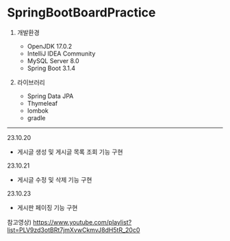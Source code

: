 # SpringBootBoardPractice

1. 개발환경
   - OpenJDK 17.0.2
   - IntelliJ IDEA Community
   - MySQL Server 8.0
   - Spring Boot 3.1.4
     
2. 라이브러리
   - Spring Data JPA
   - Thymeleaf
   - lombok
   - gradle


---
23.10.20
- 게시글 생성 및 게시글 목록 조회 기능 구현

23.10.21
- 게시글 수정 및 삭제 기능 구현

23.10.23
- 게시판 페이징 기능 구현






참고영상) https://www.youtube.com/playlist?list=PLV9zd3otBRt7jmXvwCkmvJ8dH5tR_20c0

